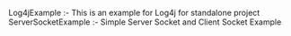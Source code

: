 Log4jExample :- This is an example for Log4j for standalone project<br>
ServerSocketExample :- Simple Server Socket and Client Socket Example